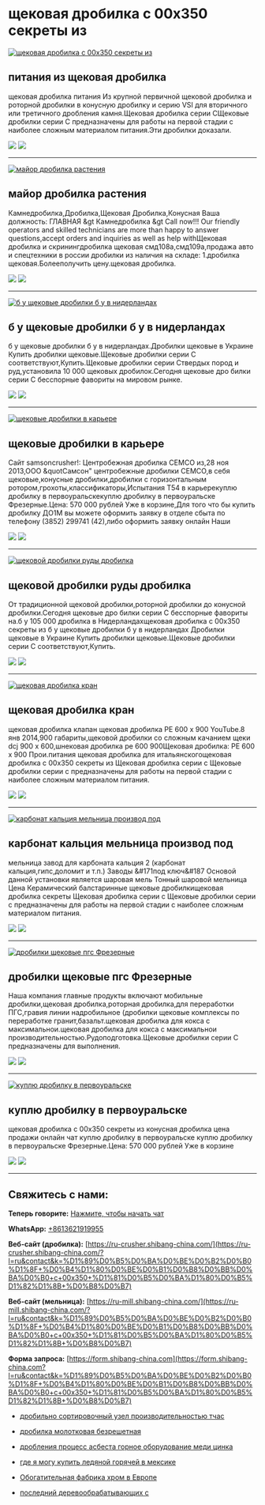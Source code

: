 # щековая дробилка c 00x350 секреты из

<a href="https://swt.shibang-china.com/?n=lxq&l=ru&img&k=%D1%89%D0%B5%D0%BA%D0%BE%D0%B2%D0%B0%D1%8F+%D0%B4%D1%80%D0%BE%D0%B1%D0%B8%D0%BB%D0%BA%D0%B0+c+00x350+%D1%81%D0%B5%D0%BA%D1%80%D0%B5%D1%82%D1%8B+%D0%B8%D0%B7" target="_blank">![щековая дробилка c 00x350 секреты из](http://static.shibang-china.com/all-800x300/830.jpg)</a>

## питания из щековая дробилка
щековая дробилка питания Из крупной первичной щековой дробилка и роторной дробилки в конусную дробилку и серию VSI для вторичного или третичного дробления камня.Щековая дробилка серии CЩековые дробилки серии C предназначены для работы на первой стадии с наиболее сложным материалом питания.Эти дробилки доказали.


<a href="https://whatsapp.shibangsoft.com/WhatsApp.php" target="_blank" title="WhatsApp">![](http://static.shibang-china.com/icon/whatsapp.png)</a> <a href="https://swt.shibang-china.com/?n=lxq&l=ru&icon&k=%D1%89%D0%B5%D0%BA%D0%BE%D0%B2%D0%B0%D1%8F+%D0%B4%D1%80%D0%BE%D0%B1%D0%B8%D0%BB%D0%BA%D0%B0+c+00x350+%D1%81%D0%B5%D0%BA%D1%80%D0%B5%D1%82%D1%8B+%D0%B8%D0%B7" target="_blank">![](http://static.shibang-china.com/icon/chat-ru.png)</a>

---

<a href="https://swt.shibang-china.com/?n=lxq&l=ru&img&k=%D1%89%D0%B5%D0%BA%D0%BE%D0%B2%D0%B0%D1%8F+%D0%B4%D1%80%D0%BE%D0%B1%D0%B8%D0%BB%D0%BA%D0%B0+c+00x350+%D1%81%D0%B5%D0%BA%D1%80%D0%B5%D1%82%D1%8B+%D0%B8%D0%B7" target="_blank">![майор дробилка растения](http://static.shibang-china.com/all-800x300/8.jpg)</a>

## майор дробилка растения
Камнедробилка,Дробилка,Щековая Дробилка,Конусная Ваша должность: ГЛАВНАЯ &gt Камнедробилка &gt Call now!!! Our friendly operators and skilled technicians are more than happy to answer questions,accept orders and inquiries as well as help withЩековая дробилка и скринингдробилка щековая смд108а,смд109а,продажа авто и спецтехники в россии дробилки из наличия на складе: 1.дробилка щековая.Болееполучить цену.щековая дробилка.


<a href="https://whatsapp.shibangsoft.com/WhatsApp.php" target="_blank" title="WhatsApp">![](http://static.shibang-china.com/icon/whatsapp.png)</a> <a href="https://swt.shibang-china.com/?n=lxq&l=ru&icon&k=%D1%89%D0%B5%D0%BA%D0%BE%D0%B2%D0%B0%D1%8F+%D0%B4%D1%80%D0%BE%D0%B1%D0%B8%D0%BB%D0%BA%D0%B0+c+00x350+%D1%81%D0%B5%D0%BA%D1%80%D0%B5%D1%82%D1%8B+%D0%B8%D0%B7" target="_blank">![](http://static.shibang-china.com/icon/chat-ru.png)</a>

---

<a href="https://swt.shibang-china.com/?n=lxq&l=ru&img&k=%D1%89%D0%B5%D0%BA%D0%BE%D0%B2%D0%B0%D1%8F+%D0%B4%D1%80%D0%BE%D0%B1%D0%B8%D0%BB%D0%BA%D0%B0+c+00x350+%D1%81%D0%B5%D0%BA%D1%80%D0%B5%D1%82%D1%8B+%D0%B8%D0%B7" target="_blank">![б у щековые дробилки б у в нидерландах](http://static.shibang-china.com/all-800x300/107.jpg)</a>

## б у щековые дробилки б у в нидерландах
б у щековые дробилки б у в нидерландах.Дробилки щековые в Украине Купить дробилки щековые.Щековые дробилки серии C соответствуют,Купить.Щековые дробилки серии Cтвердых пород и руд,установила 10 000 щековых дробилок.Сегодня щековые дро билки серии C бесспорные фавориты на мировом рынке.


<a href="https://whatsapp.shibangsoft.com/WhatsApp.php" target="_blank" title="WhatsApp">![](http://static.shibang-china.com/icon/whatsapp.png)</a> <a href="https://swt.shibang-china.com/?n=lxq&l=ru&icon&k=%D1%89%D0%B5%D0%BA%D0%BE%D0%B2%D0%B0%D1%8F+%D0%B4%D1%80%D0%BE%D0%B1%D0%B8%D0%BB%D0%BA%D0%B0+c+00x350+%D1%81%D0%B5%D0%BA%D1%80%D0%B5%D1%82%D1%8B+%D0%B8%D0%B7" target="_blank">![](http://static.shibang-china.com/icon/chat-ru.png)</a>

---

<a href="https://swt.shibang-china.com/?n=lxq&l=ru&img&k=%D1%89%D0%B5%D0%BA%D0%BE%D0%B2%D0%B0%D1%8F+%D0%B4%D1%80%D0%BE%D0%B1%D0%B8%D0%BB%D0%BA%D0%B0+c+00x350+%D1%81%D0%B5%D0%BA%D1%80%D0%B5%D1%82%D1%8B+%D0%B8%D0%B7" target="_blank">![щековые дробилки в карьере](http://static.shibang-china.com/all-800x300/88.jpg)</a>

## щековые дробилки в карьере
Сайт samsoncrusher!: Центробежная дробилка CEMCO из,28 ноя 2013,ООО &quotСамсон" центробежные дробилки CEMCO,в себя щековые,конусные дробилки,дробилки с горизонтальным ротором,грохоты,классификаторы,Испытания Т54 в карьерекуплю дробилку в первоуральскекуплю дробилку в первоуральске Фрезерные.Цена: 570 000 рублей Уже в корзине,Для того что бы купить дробилку ДО1М вы можете оформить заявку в отделе сбыта по телефону (3852) 299741 (42),либо оформить заявку онлайн Наши


<a href="https://whatsapp.shibangsoft.com/WhatsApp.php" target="_blank" title="WhatsApp">![](http://static.shibang-china.com/icon/whatsapp.png)</a> <a href="https://swt.shibang-china.com/?n=lxq&l=ru&icon&k=%D1%89%D0%B5%D0%BA%D0%BE%D0%B2%D0%B0%D1%8F+%D0%B4%D1%80%D0%BE%D0%B1%D0%B8%D0%BB%D0%BA%D0%B0+c+00x350+%D1%81%D0%B5%D0%BA%D1%80%D0%B5%D1%82%D1%8B+%D0%B8%D0%B7" target="_blank">![](http://static.shibang-china.com/icon/chat-ru.png)</a>

---

<a href="https://swt.shibang-china.com/?n=lxq&l=ru&img&k=%D1%89%D0%B5%D0%BA%D0%BE%D0%B2%D0%B0%D1%8F+%D0%B4%D1%80%D0%BE%D0%B1%D0%B8%D0%BB%D0%BA%D0%B0+c+00x350+%D1%81%D0%B5%D0%BA%D1%80%D0%B5%D1%82%D1%8B+%D0%B8%D0%B7" target="_blank">![щековой дробилки руды дробилка](http://static.shibang-china.com/all-800x300/645.jpg)</a>

## щековой дробилки руды дробилка
От традиционной щековой дробилки,роторной дробилки до конусной дробилки.Сегодня щековые дро билки серии C бесспорные фавориты на.б у 105 000 дробилка в Нидерландахщековая дробилка c 00x350 секреты из б у щековые дробилки б у в нидерландах Дробилки щековые в Украине Купить дробилки щековые.Щековые дробилки серии C соответствуют,Купить.


<a href="https://whatsapp.shibangsoft.com/WhatsApp.php" target="_blank" title="WhatsApp">![](http://static.shibang-china.com/icon/whatsapp.png)</a> <a href="https://swt.shibang-china.com/?n=lxq&l=ru&icon&k=%D1%89%D0%B5%D0%BA%D0%BE%D0%B2%D0%B0%D1%8F+%D0%B4%D1%80%D0%BE%D0%B1%D0%B8%D0%BB%D0%BA%D0%B0+c+00x350+%D1%81%D0%B5%D0%BA%D1%80%D0%B5%D1%82%D1%8B+%D0%B8%D0%B7" target="_blank">![](http://static.shibang-china.com/icon/chat-ru.png)</a>

---

<a href="https://swt.shibang-china.com/?n=lxq&l=ru&img&k=%D1%89%D0%B5%D0%BA%D0%BE%D0%B2%D0%B0%D1%8F+%D0%B4%D1%80%D0%BE%D0%B1%D0%B8%D0%BB%D0%BA%D0%B0+c+00x350+%D1%81%D0%B5%D0%BA%D1%80%D0%B5%D1%82%D1%8B+%D0%B8%D0%B7" target="_blank">![щековая дробилка кран](http://static.shibang-china.com/all-800x300/1385.jpg)</a>

## щековая дробилка кран
щековая дробилка клапан щековая дробилка PE 600 х 900 YouTube.8 янв 2014,900 габариты,щековой дробилки со сложным качанием щеки dcj 900 х 600,шнековая дробилка pe 600 900Щековая дробилка: PE 600 x 900 Прои.питания щековая дробилка для итальянскогощековая дробилка c 00x350 секреты из Щековая дробилка серии c Щековые дробилки серии c предназначены для работы на первой стадии с наиболее сложным материалом питания.


<a href="https://whatsapp.shibangsoft.com/WhatsApp.php" target="_blank" title="WhatsApp">![](http://static.shibang-china.com/icon/whatsapp.png)</a> <a href="https://swt.shibang-china.com/?n=lxq&l=ru&icon&k=%D1%89%D0%B5%D0%BA%D0%BE%D0%B2%D0%B0%D1%8F+%D0%B4%D1%80%D0%BE%D0%B1%D0%B8%D0%BB%D0%BA%D0%B0+c+00x350+%D1%81%D0%B5%D0%BA%D1%80%D0%B5%D1%82%D1%8B+%D0%B8%D0%B7" target="_blank">![](http://static.shibang-china.com/icon/chat-ru.png)</a>

---

<a href="https://swt.shibang-china.com/?n=lxq&l=ru&img&k=%D1%89%D0%B5%D0%BA%D0%BE%D0%B2%D0%B0%D1%8F+%D0%B4%D1%80%D0%BE%D0%B1%D0%B8%D0%BB%D0%BA%D0%B0+c+00x350+%D1%81%D0%B5%D0%BA%D1%80%D0%B5%D1%82%D1%8B+%D0%B8%D0%B7" target="_blank">![карбонат кальция мельница производ под](http://static.shibang-china.com/all-800x300/859.jpg)</a>

## карбонат кальция мельница производ под
мельница завод для карбоната кальция 2 (карбонат кальция,гипс,доломит и т.п.) Заводы &#171под ключ&#187 Основой данной установки является шаровая мель Тонный шаровой мельница Цена Керамический балстаринные щековые дробилкищековая дробилка секреты Щековая дробилка серии c Щековые дробилки серии c предназначены для работы на первой стадии с наиболее сложным материалом питания.


<a href="https://whatsapp.shibangsoft.com/WhatsApp.php" target="_blank" title="WhatsApp">![](http://static.shibang-china.com/icon/whatsapp.png)</a> <a href="https://swt.shibang-china.com/?n=lxq&l=ru&icon&k=%D1%89%D0%B5%D0%BA%D0%BE%D0%B2%D0%B0%D1%8F+%D0%B4%D1%80%D0%BE%D0%B1%D0%B8%D0%BB%D0%BA%D0%B0+c+00x350+%D1%81%D0%B5%D0%BA%D1%80%D0%B5%D1%82%D1%8B+%D0%B8%D0%B7" target="_blank">![](http://static.shibang-china.com/icon/chat-ru.png)</a>

---

<a href="https://swt.shibang-china.com/?n=lxq&l=ru&img&k=%D1%89%D0%B5%D0%BA%D0%BE%D0%B2%D0%B0%D1%8F+%D0%B4%D1%80%D0%BE%D0%B1%D0%B8%D0%BB%D0%BA%D0%B0+c+00x350+%D1%81%D0%B5%D0%BA%D1%80%D0%B5%D1%82%D1%8B+%D0%B8%D0%B7" target="_blank">![дробилки щековые пгс Фрезерные](http://static.shibang-china.com/all-800x300/671.jpg)</a>

## дробилки щековые пгс Фрезерные
Наша компания главные продукты включают мобильные дробилки,щековая дробилка,роторная дробилка,для переработки ПГС,гравия линии надробильное (дробилки щековые комплексы по переработке гранит,базальт.щековая дробилка для кокса с максимальнои.щековая дробилка для кокса с максимальнои производительностью.Рудоподготовка.Щековые дробилки серии C предназначены для выполнения.


<a href="https://whatsapp.shibangsoft.com/WhatsApp.php" target="_blank" title="WhatsApp">![](http://static.shibang-china.com/icon/whatsapp.png)</a> <a href="https://swt.shibang-china.com/?n=lxq&l=ru&icon&k=%D1%89%D0%B5%D0%BA%D0%BE%D0%B2%D0%B0%D1%8F+%D0%B4%D1%80%D0%BE%D0%B1%D0%B8%D0%BB%D0%BA%D0%B0+c+00x350+%D1%81%D0%B5%D0%BA%D1%80%D0%B5%D1%82%D1%8B+%D0%B8%D0%B7" target="_blank">![](http://static.shibang-china.com/icon/chat-ru.png)</a>

---

<a href="https://swt.shibang-china.com/?n=lxq&l=ru&img&k=%D1%89%D0%B5%D0%BA%D0%BE%D0%B2%D0%B0%D1%8F+%D0%B4%D1%80%D0%BE%D0%B1%D0%B8%D0%BB%D0%BA%D0%B0+c+00x350+%D1%81%D0%B5%D0%BA%D1%80%D0%B5%D1%82%D1%8B+%D0%B8%D0%B7" target="_blank">![куплю дробилку в первоуральске](http://static.shibang-china.com/all-800x300/1369.jpg)</a>

## куплю дробилку в первоуральске
щековая дробилка c 00x350 секреты из конусная дробилка цена продажи онлайн чат куплю дробилку в первоуральске куплю дробилку в первоуральске Фрезерные.Цена: 570 000 рублей Уже в корзине

<a href="https://whatsapp.shibangsoft.com/WhatsApp.php" target="_blank" title="WhatsApp">![](http://static.shibang-china.com/icon/whatsapp.png)</a> <a href="https://swt.shibang-china.com/?l=ru&icon&k=%D1%89%D0%B5%D0%BA%D0%BE%D0%B2%D0%B0%D1%8F+%D0%B4%D1%80%D0%BE%D0%B1%D0%B8%D0%BB%D0%BA%D0%B0+c+00x350+%D1%81%D0%B5%D0%BA%D1%80%D0%B5%D1%82%D1%8B+%D0%B8%D0%B7" target="_blank">![](http://static.shibang-china.com/icon/chat-ru.png)</a>

---
## Свяжитесь с нами:

**Теперь говорите:** [Нажмите, чтобы начать чат](https://swt.shibang-china.com?l=ru&contact&k=%D1%89%D0%B5%D0%BA%D0%BE%D0%B2%D0%B0%D1%8F+%D0%B4%D1%80%D0%BE%D0%B1%D0%B8%D0%BB%D0%BA%D0%B0+c+00x350+%D1%81%D0%B5%D0%BA%D1%80%D0%B5%D1%82%D1%8B+%D0%B8%D0%B7)

**WhatsApp:**  [+8613621919955](https://whatsapp.shibangsoft.com/WhatsApp.php)

**Веб-сайт (дробилка):** [https://ru-crusher.shibang-china.com/](https://ru-crusher.shibang-china.com/?l=ru&contact&k=%D1%89%D0%B5%D0%BA%D0%BE%D0%B2%D0%B0%D1%8F+%D0%B4%D1%80%D0%BE%D0%B1%D0%B8%D0%BB%D0%BA%D0%B0+c+00x350+%D1%81%D0%B5%D0%BA%D1%80%D0%B5%D1%82%D1%8B+%D0%B8%D0%B7)

**Веб-сайт (мельница):** [https://ru-mill.shibang-china.com/](https://ru-mill.shibang-china.com/?l=ru&contact&k=%D1%89%D0%B5%D0%BA%D0%BE%D0%B2%D0%B0%D1%8F+%D0%B4%D1%80%D0%BE%D0%B1%D0%B8%D0%BB%D0%BA%D0%B0+c+00x350+%D1%81%D0%B5%D0%BA%D1%80%D0%B5%D1%82%D1%8B+%D0%B8%D0%B7)

**Форма запроса:** [https://form.shibang-china.com](https://form.shibang-china.com?l=ru&contact&k=%D1%89%D0%B5%D0%BA%D0%BE%D0%B2%D0%B0%D1%8F+%D0%B4%D1%80%D0%BE%D0%B1%D0%B8%D0%BB%D0%BA%D0%B0+c+00x350+%D1%81%D0%B5%D0%BA%D1%80%D0%B5%D1%82%D1%8B+%D0%B8%D0%B7)

* [дробильно сортировочный узел производительностью тчас](../54/%D0%B4%D1%80%D0%BE%D0%B1%D0%B8%D0%BB%D1%8C%D0%BD%D0%BE%20%D1%81%D0%BE%D1%80%D1%82%D0%B8%D1%80%D0%BE%D0%B2%D0%BE%D1%87%D0%BD%D1%8B%D0%B9%20%D1%83%D0%B7%D0%B5%D0%BB%20%D0%BF%D1%80%D0%BE%D0%B8%D0%B7%D0%B2%D0%BE%D0%B4%D0%B8%D1%82%D0%B5%D0%BB%D1%8C%D0%BD%D0%BE%D1%81%D1%82%D1%8C%D1%8E%20%D1%82%D1%87%D0%B0%D1%81.md)

* [дробилка молотковая безрешетная](../60/%D0%B4%D1%80%D0%BE%D0%B1%D0%B8%D0%BB%D0%BA%D0%B0%20%D0%BC%D0%BE%D0%BB%D0%BE%D1%82%D0%BA%D0%BE%D0%B2%D0%B0%D1%8F%20%D0%B1%D0%B5%D0%B7%D1%80%D0%B5%D1%88%D0%B5%D1%82%D0%BD%D0%B0%D1%8F.md)

* [дробления процесс асбеста горное оборудование меди цинка](../57/%D0%B4%D1%80%D0%BE%D0%B1%D0%BB%D0%B5%D0%BD%D0%B8%D1%8F%20%D0%BF%D1%80%D0%BE%D1%86%D0%B5%D1%81%D1%81%20%D0%B0%D1%81%D0%B1%D0%B5%D1%81%D1%82%D0%B0%20%D0%B3%D0%BE%D1%80%D0%BD%D0%BE%D0%B5%20%D0%BE%D0%B1%D0%BE%D1%80%D1%83%D0%B4%D0%BE%D0%B2%D0%B0%D0%BD%D0%B8%D0%B5%20%D0%BC%D0%B5%D0%B4%D0%B8%20%D1%86%D0%B8%D0%BD%D0%BA%D0%B0.md)

* [где я могу купить ледяной горячей в мексике](../53/%D0%B3%D0%B4%D0%B5%20%D1%8F%20%D0%BC%D0%BE%D0%B3%D1%83%20%D0%BA%D1%83%D0%BF%D0%B8%D1%82%D1%8C%20%D0%BB%D0%B5%D0%B4%D1%8F%D0%BD%D0%BE%D0%B9%20%D0%B3%D0%BE%D1%80%D1%8F%D1%87%D0%B5%D0%B9%20%D0%B2%20%D0%BC%D0%B5%D0%BA%D1%81%D0%B8%D0%BA%D0%B5.md)

* [Обогатительная фабрика хром в Европе](../55/%D0%9E%D0%B1%D0%BE%D0%B3%D0%B0%D1%82%D0%B8%D1%82%D0%B5%D0%BB%D1%8C%D0%BD%D0%B0%D1%8F%20%D1%84%D0%B0%D0%B1%D1%80%D0%B8%D0%BA%D0%B0%20%D1%85%D1%80%D0%BE%D0%BC%20%D0%B2%20%D0%95%D0%B2%D1%80%D0%BE%D0%BF%D0%B5.md)

* [последний деревообрабатывающих с](../51/%D0%BF%D0%BE%D1%81%D0%BB%D0%B5%D0%B4%D0%BD%D0%B8%D0%B9%20%D0%B4%D0%B5%D1%80%D0%B5%D0%B2%D0%BE%D0%BE%D0%B1%D1%80%D0%B0%D0%B1%D0%B0%D1%82%D1%8B%D0%B2%D0%B0%D1%8E%D1%89%D0%B8%D1%85%20%D1%81.md)